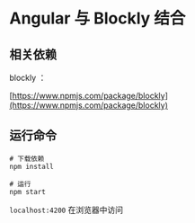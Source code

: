 # Angular 与 Blockly 结合

## 相关依赖

blockly ：

[https://www.npmjs.com/package/blockly](https://www.npmjs.com/package/blockly)

## 运行命令

```
# 下载依赖
npm install

# 运行
npm start
```

```localhost:4200``` 在浏览器中访问

